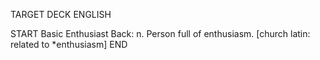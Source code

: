 TARGET DECK
ENGLISH

START
Basic
Enthusiast
Back: n. Person full of enthusiasm. [church latin: related to *enthusiasm]
END

